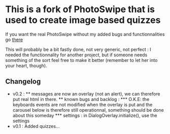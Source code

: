 This is a fork of PhotoSwipe that is used to create image based quizzes
=======================================================================

If you want the real PhotoSwipe without my added bugs and functionnalities go [there](https://github.com/codecomputerlove/PhotoSwipe)

This will probably be a bit fastly done, not very generic, not perfect : I needed the functionnality for another project, but if someone needs something of the sort feel free to make it better (remember to let her into your heart, though).

Changelog
---------

* v0.2 : 
** messages are now an overlay (not an alert), we can therefore put real html in there.
** known bugs and backlog :
*** O.K.E: the keyboards events are not modified when the overlay is put and the carousel below is therefore still operationnal, something should be done about this someday
*** settings : in DialogOverlay.initialize(), use the settings
* v0.1 : Added quizzes…
